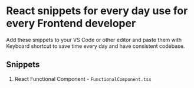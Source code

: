 # React snippets for every day use for every Frontend developer

Add these snippets to your VS Code or other editor and paste them with Keyboard shortcut to save time every day and have consistent codebase.

## Snippets

1. React Functional Component - `FunctionalComponent.tsx`


